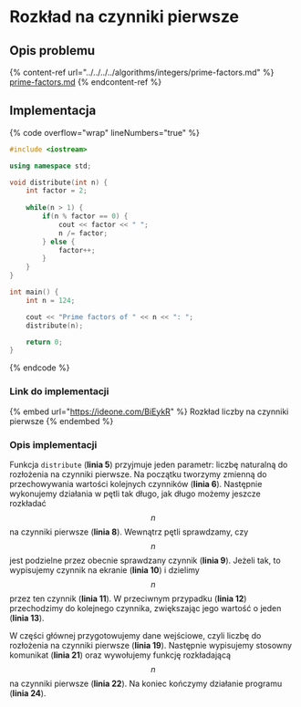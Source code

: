 # Rozkład na czynniki pierwsze

## Opis problemu

{% content-ref url="../../../../algorithms/integers/prime-factors.md" %}
[prime-factors.md](../../../../algorithms/integers/prime-factors.md)
{% endcontent-ref %}

## Implementacja

{% code overflow="wrap" lineNumbers="true" %}
```cpp
#include <iostream>

using namespace std;

void distribute(int n) {
    int factor = 2;
    
    while(n > 1) {
        if(n % factor == 0) {
            cout << factor << " ";
            n /= factor;
        } else {
            factor++;
        }
    }
}

int main() {
    int n = 124;

    cout << "Prime factors of " << n << ": ";
    distribute(n);

    return 0;
}
```
{% endcode %}

### Link do implementacji

{% embed url="https://ideone.com/BiEykR" %}
Rozkład liczby na czynniki pierwsze
{% endembed %}

### Opis implementacji

Funkcja `distribute` (**linia 5**) przyjmuje jeden parametr: liczbę naturalną do rozłożenia na czynniki pierwsze. Na początku tworzymy zmienną do przechowywania wartości kolejnych czynników (**linia 6**). Następnie wykonujemy działania w pętli tak długo, jak długo możemy jeszcze rozkładać $$n$$ na czynniki pierwsze (**linia 8**). Wewnątrz pętli sprawdzamy, czy $$n$$ jest podzielne przez obecnie sprawdzany czynnik (**linia 9**). Jeżeli tak, to wypisujemy czynnik na ekranie (**linia 10**) i dzielimy $$n$$ przez ten czynnik (**linia 11**). W przeciwnym przypadku (**linia 12**) przechodzimy do kolejnego czynnika, zwiększając jego wartość o jeden (**linia 13**).

W części głównej przygotowujemy dane wejściowe, czyli liczbę do rozłożenia na czynniki pierwsze (**linia 19**). Następnie wypisujemy stosowny komunikat (**linia 21**) oraz wywołujemy funkcję rozkładającą $$n$$ na czynniki pierwsze (**linia 22**). Na koniec kończymy działanie programu (**linia 24**).